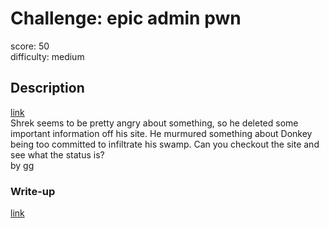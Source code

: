 # Challenge: epic admin pwn
score: 50 \
difficulty: medium

## Description
[link](http://3.91.17.218/) \
Shrek seems to be pretty angry about something, so he deleted some important information off his site. He murmured something about Donkey being too committed to infiltrate his swamp. Can you checkout the site and see what the status is? \
by gg

### Write-up
[link](./WRITEUP.md)

